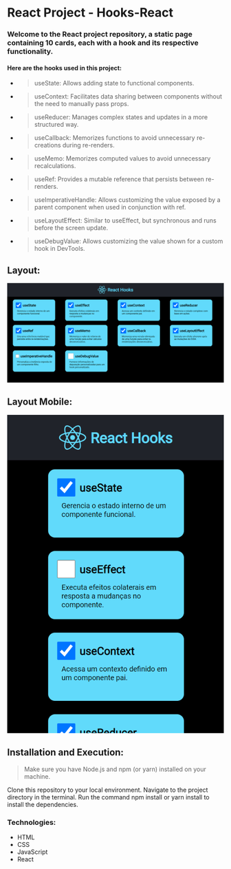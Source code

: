 # React Project - Hooks-React
### Welcome to the React project repository, a static page containing 10 cards, each with a hook and its respective functionality.

#### Here are the hooks used in this project:

- > useState: Allows adding state to functional components.
- > useContext: Facilitates data sharing between components without the need to manually pass props.
- > useReducer: Manages complex states and updates in a more structured way.
- > useCallback: Memorizes functions to avoid unnecessary re-creations during re-renders.
- > useMemo: Memorizes computed values to avoid unnecessary recalculations.
- > useRef: Provides a mutable reference that persists between re-renders.
- > useImperativeHandle: Allows customizing the value exposed by a parent component when used in conjunction with ref.
- > useLayoutEffect: Similar to useEffect, but synchronous and runs before the screen update.
- > useDebugValue: Allows customizing the value shown for a custom hook in DevTools.

## Layout:

![preview](src/assets/preview.png)

## Layout Mobile:

![preview](src/assets/preview-2.png)

## Installation and Execution:
> Make sure you have Node.js and npm (or yarn) installed on your machine.

Clone this repository to your local environment.
Navigate to the project directory in the terminal.
Run the command npm install or yarn install to install the dependencies.

### Technologies:
- HTML
- CSS
- JavaScript
- React